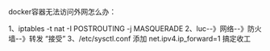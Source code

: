 docker容器无法访问外网怎么办：

1、iptables -t nat -I POSTROUTING -j MASQUERADE 2、luc--》网络--》防火墙--》转发 “接受” 3、/etc/sysctl.conf 添加 net.ipv4.ip_forward=1 搞定收工
